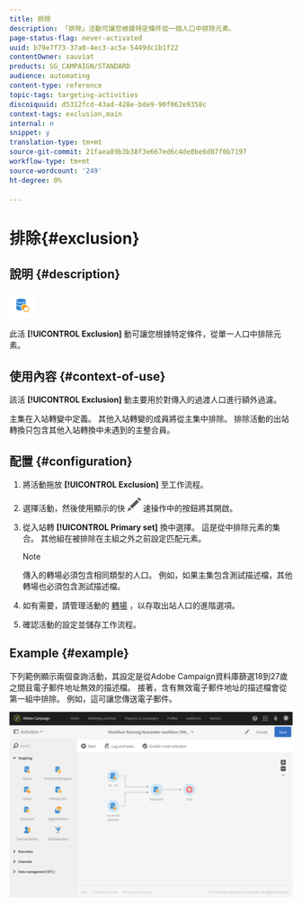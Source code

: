 ```yaml
---
title: 排除
description: 「排除」活動可讓您根據特定條件從一個人口中排除元素。
page-status-flag: never-activated
uuid: b79e7f73-37a0-4ec3-ac5a-5449dc1b1f22
contentOwner: sauviat
products: SG_CAMPAIGN/STANDARD
audience: automating
content-type: reference
topic-tags: targeting-activities
discoiquuid: d5312fcd-43ad-428e-bde9-90f062e9358c
context-tags: exclusion,main
internal: n
snippet: y
translation-type: tm+mt
source-git-commit: 21faea89b3b38f3e667ed6c4de0be6d07f0b7197
workflow-type: tm+mt
source-wordcount: '249'
ht-degree: 0%

---
```



# 排除{#exclusion}

## 說明 {#description}

![](assets/exclusion.png)

此活 **[!UICONTROL Exclusion]** 動可讓您根據特定條件，從單一人口中排除元素。

## 使用內容 {#context-of-use}

該活 **[!UICONTROL Exclusion]** 動主要用於對傳入的過渡人口進行額外過濾。

主集在入站轉變中定義。 其他入站轉變的成員將從主集中排除。 排除活動的出站轉換只包含其他入站轉換中未遇到的主整合員。

## 配置 {#configuration}

1. 將活動拖放 **[!UICONTROL Exclusion]** 至工作流程。
1. 選擇活動，然後使用顯示的快 ![](assets/edit_darkgrey-24px.png) 速操作中的按鈕將其開啟。
1. 從入站轉 **[!UICONTROL Primary set]** 換中選擇。 這是從中排除元素的集合。 其他組在被排除在主組之外之前設定匹配元素。

   >[!NOTE]
   >
   >傳入的轉場必須包含相同類型的人口。 例如，如果主集包含測試描述檔，其他轉場也必須包含測試描述檔。

1. 如有需要，請管理活動的 [轉場](../../automating/using/activity-properties.md) ，以存取出站人口的進階選項。
1. 確認活動的設定並儲存工作流程。

## Example {#example}

下列範例顯示兩個查詢活動，其設定是從Adobe Campaign資料庫篩選18到27歲之間且電子郵件地址無效的描述檔。 接著，含有無效電子郵件地址的描述檔會從第一組中排除。 例如，這可讓您傳送電子郵件。

![](assets/wkf_exclusion_example.png)


